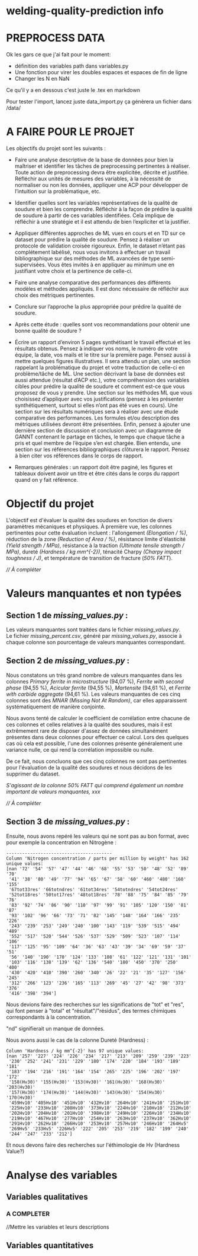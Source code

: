 # welding-quality-prediction info

# PREPROCESS DATA
Ok les gars ce que j'ai fait pour le moment:
- définition des variables path dans variables.py
- Une fonction pour virer les doubles espaces et espaces de fin de ligne
- Changer les N en NaN

Ce qu'il y a en dessous c'est juste le .tex en markdown

Pour tester l'import, lancez juste data_import.py ça génèrera un fichier dans /data/

# A FAIRE POUR LE PROJET 
Les objectifs du projet sont les suivants :


-	Faire une analyse descriptive de la base de données pour bien la maîtriser et identifier les tâches de preprocessing pertinentes à réaliser. Toute action de preprocessing devra être explicitée, décrite et justifiée. Réfléchir aux unités de mesures des variables, à la nécessité de normaliser ou non les données, appliquer une ACP pour développer de l’intuition sur la problématique, etc. 

-	Identifier quelles sont les variables représentatives de la qualité de soudure et bien les comprendre. Réfléchir à la façon de prédire la qualité de soudure à partir de ces variables identifiées. Cela implique de réfléchir à une stratégie et il est attendu de bien l’expliciter et la justifier.

-	Appliquer différentes approches de ML vues en cours et en TD sur ce dataset pour prédire la qualité de soudure. Pensez à réaliser un protocole de validation croisée rigoureux. Enfin, le dataset n’étant pas complétement labélisé, nous vous invitons à effectuer un travail bibliographique sur des méthodes de ML avancées de type semi-supervisées. Vous êtes invités à en appliquer au minimum une en justifiant votre choix et la pertinence de celle-ci. 

-	Faire une analyse comparative des performances des différents modèles et méthodes appliqués. Il est donc nécessaire de réfléchir aux choix des métriques pertinentes. 

-	Conclure sur l’approche la plus appropriée pour prédire la qualité de soudure. 

-	Après cette étude : quelles sont vos recommandations pour obtenir une bonne qualité de soudure ?

-	Écrire un rapport d’environ 5 pages synthétisant le travail effectué et les résultats obtenus. Pensez à indiquer vos noms, le numéro de votre équipe, la date, vos mails et le titre sur la première page. Pensez aussi à mettre quelques figures illustratives. Il sera attendu un plan, une section rappelant la problématique du projet et votre traduction de celle-ci en problème/tâche de ML. Une section décrivant la base de données est aussi attendue (résultat d’ACP etc.), votre compréhension des variables cibles pour prédire la qualité de soudure et comment est-ce que vous proposez de vous y prendre. Une section sur les méthodes ML que vous choisissez d’appliquer avec vos justifications (pensez à les présenter synthétiquement, surtout si elles n’ont pas été vues en cours). Une section sur les résultats numériques sera à réaliser avec une étude comparative des performances. Les formules et/ou description des métriques utilisées devront être présentées. Enfin, pensez à ajouter une dernière section de discussion et conclusion avec un diagramme de GANNT contenant le partage en tâches, le temps que chaque tâche a pris et quel membre de l’équipe s’en est chargée. Bien entendu, une section sur les références bibliographiques clôturera le rapport. Pensez à bien citer vos références dans le corps de rapport. 

-	Remarques générales : un rapport doit être paginé, les figures et tableaux doivent avoir un titre et être cités dans le corps du rapport quand on y fait référence. 


# Objectif du projet

L'objectif est d'évaluer la qualité des soudures en fonction de divers paramètres mécaniques et physiques. À première vue, les colonnes pertinentes pour cette évaluation incluent : l'allongement *(Elongation / %)*, réduction de la zone *(Reduction of Area / %)*, résistance limite d'élasticité *(Yield strength / MPa)*, résistance à la traction *(Ultimate tensile strength / MPa)*, dureté *(Hardness / kg mm^{-2})*, ténacité Charpy *(Charpy impact toughness / J)*, et température de transition de fracture (*50% FATT*).

*// À compléter*

# Valeurs manquantes et non typées

## Section 1 de *missing_values.py* :

Les valeurs manquantes sont traitées dans le fichier *missing_values.py*.  
Le fichier *missing_percent.csv*, généré par *missing_values.py*, associe à chaque colonne son pourcentage de valeurs manquantes correspondant.

## Section 2 de *missing_values.py* :

Nous constatons un très grand nombre de valeurs manquantes dans les colonnes *Primary ferrite in microstructure* (94,07 %), *Ferrite with second phase* (94,55 %), *Acicular ferrite* (94,55 %), *Martensite* (94,61 %), et *Ferrite with carbide aggregate* (94,61 %). Les valeurs manquantes de ces cinq colonnes sont des *MNAR (Missing Not At Random)*, car elles apparaissent systématiquement de manière conjointe.

Nous avons tenté de calculer le coefficient de corrélation entre chacune de ces colonnes et celles relatives à la qualité des soudures, mais il est extrêmement rare de disposer d'assez de données simultanément présentes dans deux colonnes pour effectuer ce calcul. Lors des quelques cas où cela est possible, l'une des colonnes présente généralement une variance nulle, ce qui rend la corrélation impossible ou nulle.

De ce fait, nous concluons que ces cinq colonnes ne sont pas pertinentes pour l'évaluation de la qualité des soudures et nous décidons de les supprimer du dataset. 

*S'agissant de la colonne 50% FATT qui comprend également un nombre important de valeurs manquantes, xxx*

*// À compléter*

## Section 3 de *missing_values.py* :

Ensuite, nous avons repéré les valeurs qui ne sont pas au bon format, avec pour exemple la concentration en Nitrogène :

```
----------------------------------------
Column 'Nitrogen concentration / parts per million by weight' has 162 unique values:
[nan '72' '54' '57' '47' '44' '46' '68' '55' '53' '50' '48' '52' '89' '70'
 '41' '38' '80' '49' '77' '94' '65' '67' '58' '60' '460' '480' '160' '155'
 '67tot33res' '66totndres' '61tot34res' '54totndres' '54tot24res'
 '52tot18res' '50tot17res' '48tot18res' '78' '88' '75' '84' '85' '79' '76'
 '83' '92' '74' '86' '90' '110' '97' '99' '91' '105' '120' '150' '81' '87'
 '93' '102' '96' '66' '73' '71' '82' '145' '148' '164' '166' '235' '226'
 '243' '239' '253' '249' '240' '100' '143' '119' '539' '515' '494' '489'
 '552' '517' '520' '544' '526' '537' '529' '509' '523' '107' '114' '106'
 '117' '125' '95' '109' '64' '36' '63' '43' '39' '34' '69' '59' '37' '51'
 '56' '140' '190' '170' '124' '133' '108' '61' '122' '121' '131' '101'
 '103' '116' '138' '139' '62' '136' '540' '180' '450' '370' '250' '400'
 '430' '420' '410' '390' '260' '340' '26' '22' '21' '35' '127' '156' '245'
 '312' '266' '123' '236' '165' '113' '269' '45' '27' '42' '98' '373' '376'
 '416' '398' '394']
```
Nous devions faire des recherches sur les significations de "tot" et "res", qui font penser à "total" et "résultat"/"résidus", des termes chimiques correspondants à la concentration.

"nd" signifierait un manque de données.

Nous avons aussi le cas de la colonne Dureté (Hardness) :

```
Column 'Hardness / kg mm^{-2}' has 97 unique values:
[nan '257' '227' '224' '226' '234' '217' '213' '209' '259' '239' '223'
 '230' '252' '241' '231' '229' '180' '174' '220' '184' '193' '189' '181'
 '183' '194' '216' '191' '164' '154' '265' '225' '196' '202' '197' '172'
 '158(Hv30)' '155(Hv30)' '153(Hv30)' '161(Hv30)' '168(Hv30)' '203(Hv30)'
 '157(Hv30)' '174(Hv30)' '144(Hv30)' '143(Hv30)' '154(Hv30)' '170(Hv30)'
 '459Hv10' '405Hv10' '451Hv10' '432Hv10' '264Hv10' '241Hv10' '251Hv10'
 '225Hv10' '233Hv10' '208Hv10' '373Hv10' '224Hv10' '210Hv10' '212Hv10'
 '202Hv10' '204Hv10' '201Hv10' '398Hv10' '249Hv10' '226Hv10' '234Hv10'
 '219Hv10' '467Hv10' '277Hv10' '254Hv10' '263Hv10' '237Hv10' '362Hv10'
 '291Hv10' '262Hv10' '266Hv10' '253Hv10' '257Hv10' '246Hv10' '264Hv5'
 '269Hv5' '233Hv5' '226Hv5' '222' '205' '253' '219' '182' '199' '240'
 '244' '247' '233' '212']
 ```

 Et nous devons faire des recherches sur l'éthimologie de Hv (Hardness Value?)



# Analyse des variables

## Variables qualitatives

### A COMPLETER 

//Mettre les variables et leurs descriptions

## Variables quantitatives
